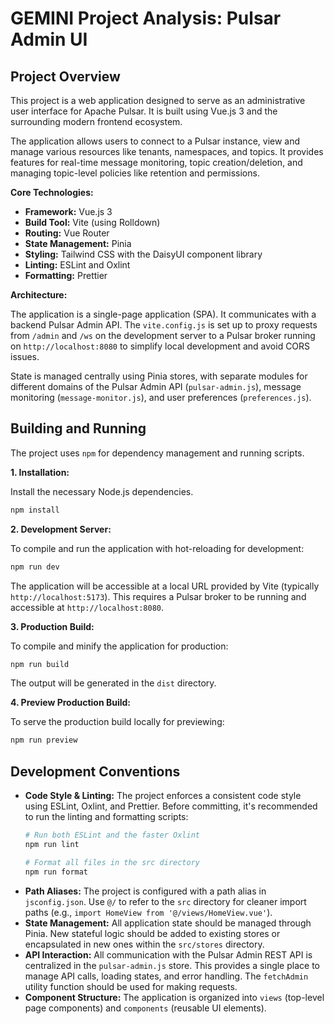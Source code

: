 # GEMINI Project Analysis: Pulsar Admin UI

## Project Overview

This project is a web application designed to serve as an administrative user interface for Apache Pulsar. It is built using Vue.js 3 and the surrounding modern frontend ecosystem.

The application allows users to connect to a Pulsar instance, view and manage various resources like tenants, namespaces, and topics. It provides features for real-time message monitoring, topic creation/deletion, and managing topic-level policies like retention and permissions.

**Core Technologies:**

*   **Framework:** Vue.js 3
*   **Build Tool:** Vite (using Rolldown)
*   **Routing:** Vue Router
*   **State Management:** Pinia
*   **Styling:** Tailwind CSS with the DaisyUI component library
*   **Linting:** ESLint and Oxlint
*   **Formatting:** Prettier

**Architecture:**

The application is a single-page application (SPA). It communicates with a backend Pulsar Admin API. The `vite.config.js` is set up to proxy requests from `/admin` and `/ws` on the development server to a Pulsar broker running on `http://localhost:8080` to simplify local development and avoid CORS issues.

State is managed centrally using Pinia stores, with separate modules for different domains of the Pulsar Admin API (`pulsar-admin.js`), message monitoring (`message-monitor.js`), and user preferences (`preferences.js`).

## Building and Running

The project uses `npm` for dependency management and running scripts.

**1. Installation:**

Install the necessary Node.js dependencies.

```sh
npm install
```

**2. Development Server:**

To compile and run the application with hot-reloading for development:

```sh
npm run dev
```

The application will be accessible at a local URL provided by Vite (typically `http://localhost:5173`). This requires a Pulsar broker to be running and accessible at `http://localhost:8080`.

**3. Production Build:**

To compile and minify the application for production:

```sh
npm run build
```

The output will be generated in the `dist` directory.

**4. Preview Production Build:**

To serve the production build locally for previewing:

```sh
npm run preview
```

## Development Conventions

*   **Code Style & Linting:** The project enforces a consistent code style using ESLint, Oxlint, and Prettier. Before committing, it's recommended to run the linting and formatting scripts:
    ```sh
    # Run both ESLint and the faster Oxlint
    npm run lint

    # Format all files in the src directory
    npm run format
    ```
*   **Path Aliases:** The project is configured with a path alias in `jsconfig.json`. Use `@/` to refer to the `src` directory for cleaner import paths (e.g., `import HomeView from '@/views/HomeView.vue'`).
*   **State Management:** All application state should be managed through Pinia. New stateful logic should be added to existing stores or encapsulated in new ones within the `src/stores` directory.
*   **API Interaction:** All communication with the Pulsar Admin REST API is centralized in the `pulsar-admin.js` store. This provides a single place to manage API calls, loading states, and error handling. The `fetchAdmin` utility function should be used for making requests.
*   **Component Structure:** The application is organized into `views` (top-level page components) and `components` (reusable UI elements).
